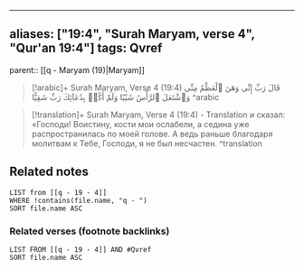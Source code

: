 
---
aliases: ["19:4", "Surah Maryam, verse 4", "Qur'an 19:4"]
tags: Qvref
---

parent:: [[q - Maryam (19)|Maryam]]

> [!arabic]+ Surah Maryam, Verse 4 (19:4)
> <span class="quran-arabic">قَالَ رَبِّ إِنِّى وَهَنَ ٱلْعَظْمُ مِنِّى وَٱشْتَعَلَ ٱلرَّأْسُ شَيْبًا وَلَمْ أَكُنۢ بِدُعَآئِكَ رَبِّ شَقِيًّا</span>
^arabic

> [!translation]+ Surah Maryam, Verse 4 (19:4) - Translation
> и сказал: «Господи! Воистину, кости мои ослабели, а седина уже распространилась по моей голове. А ведь раньше благодаря молитвам к Тебе, Господи, я не был несчастен.
^translation



## Related notes
```dataview
LIST from [[q - 19 - 4]]
WHERE !contains(file.name, "q - ")
SORT file.name ASC
```

### Related verses (footnote backlinks)
```dataview
LIST FROM [[q - 19 - 4]] AND #Qvref
SORT file.name ASC
```

